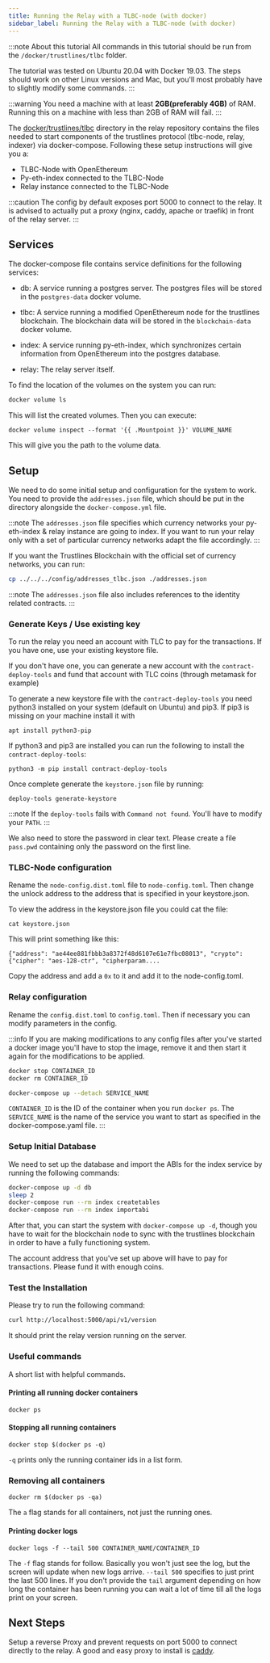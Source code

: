 ```yaml
---
title: Running the Relay with a TLBC-node (with docker)
sidebar_label: Running the Relay with a TLBC-node (with docker)
---
```


:::note About this tutorial
All commands in this tutorial should be run from the `/docker/trustlines/tlbc` folder.

The tutorial was tested on Ubuntu 20.04 with Docker 19.03. The steps should work on other Linux versions and Mac,
but you'll most probably have to slightly modify some commands.
:::

:::warning
You need a machine with at least **2GB(preferably 4GB)** of RAM. Running this on a machine with less than 2GB of RAM will
fail.
:::

The [docker/trustlines/tlbc](https://github.com/trustlines-protocol/relay/tree/master/docker/trustlines/tlbc) directory in the relay
repository contains the files needed to start components of the trustlines protocol (tlbc-node, relay, indexer) via
docker-compose. Following these setup instructions will give you a:
- TLBC-Node with OpenEthereum
- Py-eth-index connected to the TLBC-Node
- Relay instance connected to the TLBC-Node

:::caution
The config by default exposes port 5000 to connect to the relay. It is advised to actually
put a proxy (nginx, caddy, apache or traefik) in front of the relay server.
:::

## Services

The docker-compose file contains service definitions for the following services:

- db: A service running a postgres server. The postgres files will be
  stored in the `postgres-data` docker volume.

- tlbc: A service running a modified OpenEthereum node for the trustlines
  blockchain. The blockchain data will be stored in the
  `blockchain-data` docker volume.

- index: A service running py-eth-index, which synchronizes certain
  information from OpenEthereum into the postgres database.

- relay: The relay server itself.

To find the location of the volumes on the system you can run:
```bash
docker volume ls
```

This will list the created volumes. Then you can execute:
```
docker volume inspect --format '{{ .Mountpoint }}' VOLUME_NAME
```

This will give you the path to the volume data.


## Setup

We need to do some initial setup and configuration for the system to work. You
need to provide the `addresses.json` file, which should be put in the directory
alongside the `docker-compose.yml` file.

:::note
The `addresses.json` file specifies which currency networks your py-eth-index & relay instance are
going to index. If you want to run your relay only with a set of particular currency networks
adapt the file accordingly.
:::

If you want the Trustlines Blockchain with the official set of currency networks, you can run:

```bash
cp ../../../config/addresses_tlbc.json ./addresses.json
```

:::note
The `addresses.json` file also includes references to the identity related contracts.
:::

### Generate Keys / Use existing key

To run the relay you need an account with TLC to pay for the transactions.
If you have one, use your existing keystore file.

If you don't have one, you can generate a new account with the `contract-deploy-tools` and fund that account with TLC coins
(through metamask for example)

To generate a new keystore file with the `contract-deploy-tools` you need python3 installed on your system (default on Ubuntu)
and pip3. If pip3 is missing on your machine install it with

```
apt install python3-pip
```

If python3 and pip3 are installed you can run the following to install the `contract-deploy-tools`:

```
python3 -m pip install contract-deploy-tools
```

Once complete generate the `keystore.json` file by running:

```
deploy-tools generate-keystore
```

:::note
If the `deploy-tools` fails with `Command not found`. You'll have to modify your `PATH`.
:::

We also need to store the password in clear text. Please create a file
`pass.pwd` containing only the password on the first line.

### TLBC-Node configuration
Rename the `node-config.dist.toml` file to `node-config.toml`. Then
change the unlock address to the address that is specified in your keystore.json.

To view the address in the keystore.json file you could cat the file:

```
cat keystore.json
```

This will print something like this:

```
{"address": "ae44ee881fbbb3a8372f48d6107e61e7fbc08013", "crypto": {"cipher": "aes-128-ctr", "cipherparam....
```

Copy the address and add a `0x` to it and add it to the node-config.toml.

### Relay configuration
Rename the `config.dist.toml` to `config.toml`. Then if necessary you can modify parameters in the
config.

:::info
If you are making modifications to any config files after you've started a docker image you'll have to
stop the image, remove it and then start it again for the modifications to be applied.

```bash
docker stop CONTAINER_ID
docker rm CONTAINER_ID

docker-compose up --detach SERVICE_NAME
```

`CONTAINER_ID` is the ID of the container when you run `docker ps`. The `SERVICE_NAME` is the name of the service you
want to start as specified in the docker-compose.yaml file.
:::


### Setup Initial Database

We need to set up the database and import the ABIs for the index
service by running the following commands:

```bash
docker-compose up -d db
sleep 2
docker-compose run --rm index createtables
docker-compose run --rm index importabi
```

After that, you can start the system with `docker-compose up -d`,
though you have to wait for the blockchain node to sync with the
trustlines blockchain in order to have a fully functioning system.

The account address that you've set up above will have to pay for
transactions. Please fund it with enough coins.

### Test the Installation

Please try to run the following command:

```bash
curl http://localhost:5000/api/v1/version
```

It should print the relay version running on the server.

### Useful commands

A short list with helpful commands.

#### Printing all running docker containers
```
docker ps
```

#### Stopping all running containers
```
docker stop $(docker ps -q)
```

`-q` prints only the running container ids in a list form.

### Removing all containers
```
docker rm $(docker ps -qa)
```

The `a` flag stands for all containers, not just the running ones.


#### Printing docker logs
```
docker logs -f --tail 500 CONTAINER_NAME/CONTAINER_ID
```

The `-f` flag stands for follow. Basically you won't just see the log, but the screen will update when new logs arrive.
`--tail 500` specifies to just print the last 500 lines. If you don't provide the `tail` argument depending on how long
the container has been running you can wait a lot of time till all the logs print on your screen.

## Next Steps

Setup a reverse Proxy and prevent requests on port 5000 to connect directly to the relay.
A good and easy proxy to install is [caddy](https://caddyserver.com/). 
